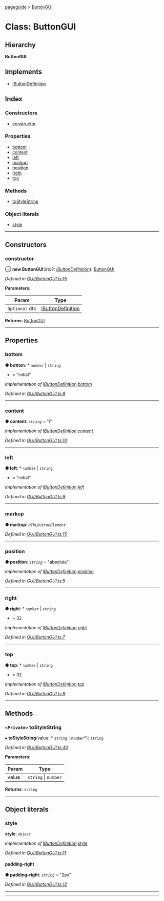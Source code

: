 [pageguide](../README.md) > [ButtonGUI](../classes/buttongui.md)

# Class: ButtonGUI

## Hierarchy

**ButtonGUI**

## Implements

* [IButtonDefinition](../interfaces/ibuttondefinition.md)

## Index

### Constructors

* [constructor](buttongui.md#constructor)

### Properties

* [bottom](buttongui.md#bottom)
* [content](buttongui.md#content)
* [left](buttongui.md#left)
* [markup](buttongui.md#markup)
* [position](buttongui.md#position)
* [right](buttongui.md#right)
* [top](buttongui.md#top)

### Methods

* [toStyleString](buttongui.md#tostylestring)

### Object literals

* [style](buttongui.md#style)

---

## Constructors

<a id="constructor"></a>

###  constructor

⊕ **new ButtonGUI**(dto?: *[IButtonDefinition](../interfaces/ibuttondefinition.md)*): [ButtonGUI](buttongui.md)

*Defined in [GUI/ButtonGUI.ts:15](https://github.com/Diligentia-Uitgeverij/pageguide/blob/c87f57a/src/GUI/ButtonGUI.ts#L15)*

**Parameters:**

| Param | Type |
| ------ | ------ |
| `Optional` dto | [IButtonDefinition](../interfaces/ibuttondefinition.md) |

**Returns:** [ButtonGUI](buttongui.md)

___

## Properties

<a id="bottom"></a>

###  bottom

**● bottom**: * `number` &#124; `string`
* = "initial"

*Implementation of [IButtonDefinition](../interfaces/ibuttondefinition.md).[bottom](../interfaces/ibuttondefinition.md#bottom)*

*Defined in [GUI/ButtonGUI.ts:8](https://github.com/Diligentia-Uitgeverij/pageguide/blob/c87f57a/src/GUI/ButtonGUI.ts#L8)*

___
<a id="content"></a>

###  content

**● content**: *`string`* = "i"

*Implementation of [IButtonDefinition](../interfaces/ibuttondefinition.md).[content](../interfaces/ibuttondefinition.md#content)*

*Defined in [GUI/ButtonGUI.ts:10](https://github.com/Diligentia-Uitgeverij/pageguide/blob/c87f57a/src/GUI/ButtonGUI.ts#L10)*

___
<a id="left"></a>

###  left

**● left**: * `number` &#124; `string`
* = "initial"

*Implementation of [IButtonDefinition](../interfaces/ibuttondefinition.md).[left](../interfaces/ibuttondefinition.md#left)*

*Defined in [GUI/ButtonGUI.ts:9](https://github.com/Diligentia-Uitgeverij/pageguide/blob/c87f57a/src/GUI/ButtonGUI.ts#L9)*

___
<a id="markup"></a>

###  markup

**● markup**: *`HTMLButtonElement`*

*Defined in [GUI/ButtonGUI.ts:15](https://github.com/Diligentia-Uitgeverij/pageguide/blob/c87f57a/src/GUI/ButtonGUI.ts#L15)*

___
<a id="position"></a>

###  position

**● position**: *`string`* = "absolute"

*Implementation of [IButtonDefinition](../interfaces/ibuttondefinition.md).[position](../interfaces/ibuttondefinition.md#position)*

*Defined in [GUI/ButtonGUI.ts:5](https://github.com/Diligentia-Uitgeverij/pageguide/blob/c87f57a/src/GUI/ButtonGUI.ts#L5)*

___
<a id="right"></a>

###  right

**● right**: * `number` &#124; `string`
* = 32

*Implementation of [IButtonDefinition](../interfaces/ibuttondefinition.md).[right](../interfaces/ibuttondefinition.md#right)*

*Defined in [GUI/ButtonGUI.ts:7](https://github.com/Diligentia-Uitgeverij/pageguide/blob/c87f57a/src/GUI/ButtonGUI.ts#L7)*

___
<a id="top"></a>

###  top

**● top**: * `number` &#124; `string`
* = 32

*Implementation of [IButtonDefinition](../interfaces/ibuttondefinition.md).[top](../interfaces/ibuttondefinition.md#top)*

*Defined in [GUI/ButtonGUI.ts:6](https://github.com/Diligentia-Uitgeverij/pageguide/blob/c87f57a/src/GUI/ButtonGUI.ts#L6)*

___

## Methods

<a id="tostylestring"></a>

### `<Private>` toStyleString

▸ **toStyleString**(value: * `string` &#124; `number`*): `string`

*Defined in [GUI/ButtonGUI.ts:40](https://github.com/Diligentia-Uitgeverij/pageguide/blob/c87f57a/src/GUI/ButtonGUI.ts#L40)*

**Parameters:**

| Param | Type |
| ------ | ------ |
| value |  `string` &#124; `number`|

**Returns:** `string`

___

## Object literals

<a id="style"></a>

###  style

**style**: *`object`*

*Implementation of [IButtonDefinition](../interfaces/ibuttondefinition.md).[style](../interfaces/ibuttondefinition.md#style)*

*Defined in [GUI/ButtonGUI.ts:11](https://github.com/Diligentia-Uitgeverij/pageguide/blob/c87f57a/src/GUI/ButtonGUI.ts#L11)*

<a id="style.padding_right"></a>

####  padding-right

**● padding-right**: *`string`* = "2px"

*Defined in [GUI/ButtonGUI.ts:12](https://github.com/Diligentia-Uitgeverij/pageguide/blob/c87f57a/src/GUI/ButtonGUI.ts#L12)*

___

___

